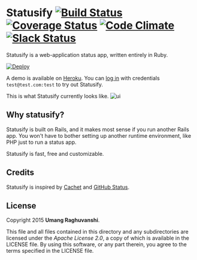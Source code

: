 # Statusify [![Build Status](https://travis-ci.org/ur0/statusify.svg)](https://travis-ci.org/ur0/statusify) [![Coverage Status](https://coveralls.io/repos/ur0/statusify/badge.svg?service=github)](https://coveralls.io/github/ur0/statusify) [![Code Climate](https://codeclimate.com/github/ur0/statusify/badges/gpa.svg)](https://codeclimate.com/github/ur0/statusify) [![Slack Status](https://statusify-slack.herokuapp.com/badge.svg)](https://statusify-slack.herokuapp.com)

Statusify is a web-application status app, written entirely in Ruby.

<!-- Remove the template parameter when we merge to the master branch -->
[![Deploy](https://www.herokucdn.com/deploy/button.svg)](https://www.heroku.com/deploy?template=https://github.com/ur0/statusify/tree/development)

A demo is available on [Heroku](https://statusify-dev.herokuapp.com/).
You can [log in](https://statusify-dev.herokuapp.com/sign_in) with credentials `test@test.com:test` to try out Statusify. 

This is what Statusify currently looks like.
![ui](https://cloud.githubusercontent.com/assets/7693065/10410928/612b0b20-6f6f-11e5-90ad-7535d704e8ef.png)

## Why statusify?

Statusify is built on Rails, and it makes most sense if you run another Rails app. You won't have to bother setting up another runtime environment, like PHP just to run a status app.

Statusify is fast, free and customizable. 

## Credits

Statusify is inspired by [Cachet](http://cachethq.io) and [GitHub Status](https://status.github.com).

## License

Copyright 2015 **Umang Raghuvanshi**.

This file and all files contained in this directory and any subdirectories are licensed under the *Apache License 2.0*, a copy of which is available in the LICENSE file. By using this software, or any part therein, you agree to the terms specified in the LICENSE file.
